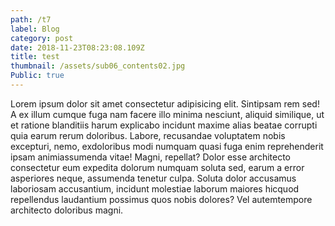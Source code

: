 ```yaml
---
path: /t7
label: Blog
category: post
date: 2018-11-23T08:23:08.109Z
title: test
thumbnail: /assets/sub06_contents02.jpg
Public: true
---
```

Lorem ipsum dolor sit amet consectetur adipisicing elit. Sintipsam rem sed! A ex illum cumque fuga nam facere illo minima nesciunt, aliquid similique, ut et ratione blanditiis harum explicabo incidunt maxime alias beatae corrupti quia earum rerum doloribus. Labore, recusandae voluptatem nobis excepturi, nemo, exdoloribus modi numquam quasi fuga enim reprehenderit ipsam animiassumenda vitae! Magni, repellat? Dolor esse architecto consectetur eum expedita dolorum numquam soluta sed, earum a error asperiores neque, assumenda tenetur culpa. Soluta dolor accusamus laboriosam accusantium, incidunt molestiae laborum maiores hicquod repellendus laudantium possimus quos nobis dolores? Vel autemtempore architecto doloribus magni.
